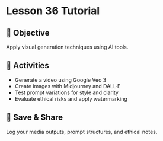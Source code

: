 # Lesson 36 Tutorial

## 🎯 Objective

Apply visual generation techniques using AI tools.

## 🧩 Activities

- Generate a video using Google Veo 3
- Create images with Midjourney and DALL·E
- Test prompt variations for style and clarity
- Evaluate ethical risks and apply watermarking

## 💾 Save & Share

Log your media outputs, prompt structures, and ethical notes.
